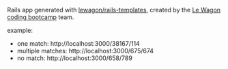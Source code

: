 Rails app generated with [lewagon/rails-templates](https://github.com/lewagon/rails-templates), created by the [Le Wagon coding bootcamp](https://www.lewagon.com) team.

example:

- one match: http://localhost:3000/38167/114
- multiple matches: http://localhost:3000/675/674
- no match: http://localhost:3000/658/789
